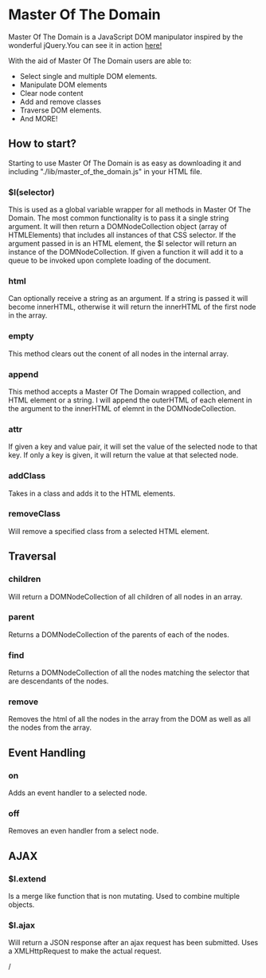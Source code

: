 # Master Of The Domain

Master Of The Domain is a JavaScript DOM manipulator inspired by the wonderful jQuery.You can see it in action [here!](http://www.coreyladovsky.com/Master-Of-The-Domain/)

With the aid of Master Of The Domain users are able to:
 * Select single and multiple DOM elements.
 * Manipulate DOM elements
 * Clear node content
 * Add and remove classes
 * Traverse DOM elements.
 * And MORE!

 ## How to start?
  Starting to use Master Of The Domain is as easy as downloading it and including "./lib/master_of_the_domain.js" in your HTML file.

 ### $l(selector)
 This is used as a global variable wrapper for all methods in Master Of The Domain.
 The most common functionality is to pass it a single string argument. It will then return a DOMNodeCollection object (array of HTMLElements) that includes all instances of that CSS selector.
 If the argument passed in is an HTML element, the $l selector will return an instance of the DOMNodeCollection.
 If given a function it will add it to a queue to be invoked upon complete loading of the document.

### html

Can optionally receive a string as an argument. If a string is passed it will become innerHTML,
otherwise it will return the innerHTML of the first node in the array.

### empty

This method clears out the conent of all nodes in the internal array.

### append

This method accepts a Master Of The Domain wrapped collection, and HTML element or a string.
I will append the outerHTML of each element in the argument to the innerHTML of elemnt in the DOMNodeCollection.

### attr
If given a key and value pair, it will set the value of the selected node to that key.
If only a key is given, it will return the value at that selected node.

### addClass
Takes in a class and adds it to the HTML elements.

### removeClass
Will remove a specified class from a selected HTML element.


## Traversal

### children
Will return a DOMNodeCollection of all children of all nodes in an array.

### parent
Returns a DOMNodeCollection of the parents of each of the nodes.

### find
Returns a DOMNodeCollection of all the nodes matching the selector that are
descendants of the nodes.

### remove
Removes the html of all the nodes in the array from the DOM as well as all the
nodes from the array.

## Event Handling

### on
Adds an event handler to a selected node.

### off
Removes an even handler from a select node.

## AJAX

### $l.extend
Is a merge like function that is non mutating. Used to combine multiple objects.

### $l.ajax
Will return a JSON response after an ajax request has been submitted.
Uses a XMLHttpRequest to make the actual request.

























/
